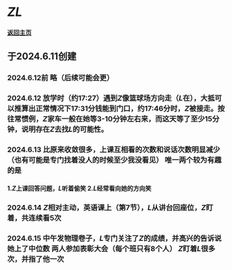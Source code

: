# *ZL*       
#### [返回主页](https://normyan01.github.io)
## 于2024.6.11创建
### 2024.6.12前 略（后续可能会更）
### 2024.6.12 放学时（约17:27）遇到*Z*像篮球场方向走（*L*在），大抵可以推算出正常情况下17:31分钱能到门口，约17:46分时，*Z*被接走。按往常惯例，*Z*家车一般在她等3-10分钟左右来，而这天等了至少15分钟，说明存在*Z*去找*L*的可能性。
### 2024.6.13 比原来收敛很多，上课互相看的次数和说话次数明显减少（也有可能是专门找着没人的时候至少我没看见） 唯一两个较为有趣的是 
####    1.*Z*上课回答问题，*L*听着偷笑 2.*L*经常看向她的方向笑
### 2024.6.14 *Z*相对主动，英语课上（第7节），*L*从讲台回座位，*Z*盯着，共连续看5次
### 2024.6.15 中午发物理卷子，*L*专门关注了*Z*的成绩，并高兴的告诉说她上了中位数 两人参加表彰大会（每个班只有8个人） *Z*盯着*L*很多次，并指了他一次
